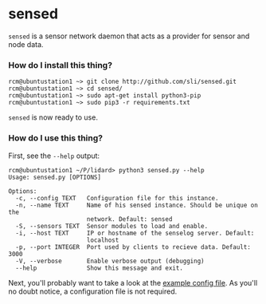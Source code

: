 # sensed

`sensed` is a sensor network daemon that acts as a provider for sensor and node data.


### How do I install this thing?

    rcm@ubuntustation1 ~> git clone http://github.com/sli/sensed.git
    rcm@ubuntustation1 ~> cd sensed/
    rcm@ubuntustation1 ~> sudo apt-get install python3-pip
    rcm@ubuntustation1 ~> sudo pip3 -r requirements.txt

`sensed` is now ready to use.

### How do I use this thing?

First, see the `--help` output:

    rcm@ubuntustation1 ~/P/lidard> python3 sensed.py --help
    Usage: sensed.py [OPTIONS]

    Options:
      -c, --config TEXT   Configuration file for this instance.
      -n, --name TEXT     Name of his sensed instance. Should be unique on the
                          network. Default: sensed
      -S, --sensors TEXT  Sensor modules to load and enable.
      -i, --host TEXT     IP or hostname of the senselog server. Default:
                          localhost
      -p, --port INTEGER  Port used by clients to recieve data. Default: 3000
      -V, --verbose       Enable verbose output (debugging)
      --help              Show this message and exit.

Next, you'll probably want to take a look at the [example config file](https://github.com/sli/sensed/blob/python/config/config.sample.json). As you'll no doubt notice, a configuration file is not required.